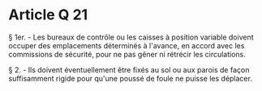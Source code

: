 # Article Q 21

§ 1er. - Les bureaux de contrôle ou les caisses à position variable doivent occuper des emplacements déterminés à l'avance, en accord avec les commissions de sécurité, pour ne pas gêner ni rétrécir les circulations.

§ 2. - Ils doivent éventuellement être fixés au sol ou aux parois de façon suffisamment rigide pour qu'une poussé de foule ne puisse les déplacer.

